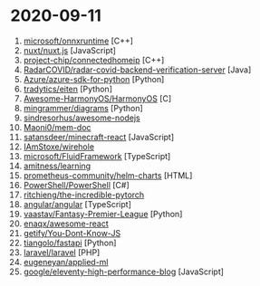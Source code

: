 # 2020-09-11

1. [microsoft/onnxruntime](https://github.com/microsoft/onnxruntime "ONNX Runtime: cross-platform, high performance ML inferencing and training accelerator") [C++]
2. [nuxt/nuxt.js](https://github.com/nuxt/nuxt.js "The Intuitive Vue Framework") [JavaScript]
3. [project-chip/connectedhomeip](https://github.com/project-chip/connectedhomeip "Project Connected Home over IP is a new Working Group within the Zigbee Alliance. This Working Group plans to develop and promote the adoption of a new connectivity standard to increase compatibility among smart home products, with security as a fundamental design tenet.") [C++]
4. [RadarCOVID/radar-covid-backend-verification-server](https://github.com/RadarCOVID/radar-covid-backend-verification-server "Radar COVID Verification Service") [Java]
5. [Azure/azure-sdk-for-python](https://github.com/Azure/azure-sdk-for-python "This repository is for active development of the Azure SDK for Python. For consumers of the SDK we recommend visiting our public developer docs at https://docs.microsoft.com/en-us/python/azure/ or our versioned developer docs at https://azure.github.io/azure-sdk-for-python.") [Python]
6. [tradytics/eiten](https://github.com/tradytics/eiten "Statistical and Algorithmic Investing Strategies for Everyone") [Python]
7. [Awesome-HarmonyOS/HarmonyOS](https://github.com/Awesome-HarmonyOS/HarmonyOS "A curated list of awesome things related to HarmonyOS. 华为鸿蒙操作系统。") [C]
8. [mingrammer/diagrams](https://github.com/mingrammer/diagrams "🎨 Diagram as Code for prototyping cloud system architectures") [Python]
9. [sindresorhus/awesome-nodejs](https://github.com/sindresorhus/awesome-nodejs "⚡ Delightful Node.js packages and resources") 
10. [Maoni0/mem-doc](https://github.com/Maoni0/mem-doc "This is a document to help with .NET memory analysis and diagnostics.") 
11. [satansdeer/minecraft-react](https://github.com/satansdeer/minecraft-react "") [JavaScript]
12. [IAmStoxe/wirehole](https://github.com/IAmStoxe/wirehole "Wirehole is a combination of WireGuard, Pihole, and Unbound in a docker-compose project with the intent of enabling users to quickly and easily create a personally managed full or split-tunnel WireGuard VPN with ad blocking capabilities thanks to Pihole, and DNS caching, additional privacy options, and upstream providers via Unbound.") 
13. [microsoft/FluidFramework](https://github.com/microsoft/FluidFramework "Library for building distributed, real-time collaborative web applications") [TypeScript]
14. [amitness/learning](https://github.com/amitness/learning "Becoming 1% better at data science everyday") 
15. [prometheus-community/helm-charts](https://github.com/prometheus-community/helm-charts "Prometheus community Helm charts") [HTML]
16. [PowerShell/PowerShell](https://github.com/PowerShell/PowerShell "PowerShell for every system!") [C#]
17. [ritchieng/the-incredible-pytorch](https://github.com/ritchieng/the-incredible-pytorch "The Incredible PyTorch: a curated list of tutorials, papers, projects, communities and more relating to PyTorch.") 
18. [angular/angular](https://github.com/angular/angular "One framework. Mobile & desktop.") [TypeScript]
19. [vaastav/Fantasy-Premier-League](https://github.com/vaastav/Fantasy-Premier-League "Creates a .csv file of all players in the English Player League with their respective team and total fantasy points") [Python]
20. [enaqx/awesome-react](https://github.com/enaqx/awesome-react "A collection of awesome things regarding React ecosystem") 
21. [getify/You-Dont-Know-JS](https://github.com/getify/You-Dont-Know-JS "A book series on JavaScript. @YDKJS on twitter.") 
22. [tiangolo/fastapi](https://github.com/tiangolo/fastapi "FastAPI framework, high performance, easy to learn, fast to code, ready for production") [Python]
23. [laravel/laravel](https://github.com/laravel/laravel "A PHP framework for web artisans") [PHP]
24. [eugeneyan/applied-ml](https://github.com/eugeneyan/applied-ml "📚 Papers by organizations sharing their work on applied data science & machine learning.") 
25. [google/eleventy-high-performance-blog](https://github.com/google/eleventy-high-performance-blog "A high performance blog template for the 11ty static site generator.") [JavaScript]
